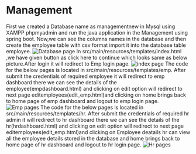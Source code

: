 # Management
First we created a Database name as managementnew in Mysql using XAMPP phpmyadmin and run the java application in the Management using spring boot.
Now,we can see the columns names in the database and then create the employee table with csv format import it into the database table employee.
![Database page](https://user-images.githubusercontent.com/121932305/215082001-a006f017-22a8-48cb-a1d3-4530df138157.jpg)
In src/main/resources/templates/index.html ,we have given button as click here to continue which looks same as below picture.After login it will redirect to Emp login page.
![index page](https://user-images.githubusercontent.com/121932305/215082447-44bf82c2-f0cd-4bd9-a2b8-f384633e399c.jpg)
The code for the below pages is located in src/main/resources/templates/emp.
After submit the credentials of required employee it will redirect to emp dashboard there we can see the details of the employee(empdashboard.html) and clicking on edit option will redirect to next page editemployees(edit_emp.html)and clicking on home brings back to home page of emp dashboard and logout to emp login page.
![Emp pages](https://user-images.githubusercontent.com/121932305/215082471-049652af-a67a-48e9-9609-d834e2747446.jpg)
The code for the below pages is located in src/main/resources/templates/hr.
After submit the credentials of required hr admin it will redirect to hr dashboard there we can see the details of the hr(hrdashboard.html) and clicking on edit option will redirect to next page editemployees(edit_emp.html)and clicking on Employee deatails hr can view all the employee details stored in the database and home brings back to home page of hr dashboard and logout to hr login page.
![Hr pages](https://user-images.githubusercontent.com/121932305/215082483-a2df0771-3ca0-4307-84bd-17d354eb027f.jpg)


